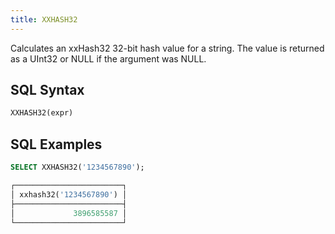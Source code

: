 ```yaml
---
title: XXHASH32
---
```


Calculates an xxHash32 32-bit hash value for a string. The value is returned as a UInt32 or NULL if the argument was NULL.

## SQL Syntax

```sql
XXHASH32(expr)
```

## SQL Examples

```sql
SELECT XXHASH32('1234567890');

┌────────────────────────┐
│ xxhash32('1234567890') │
├────────────────────────┤
│             3896585587 │
└────────────────────────┘
```